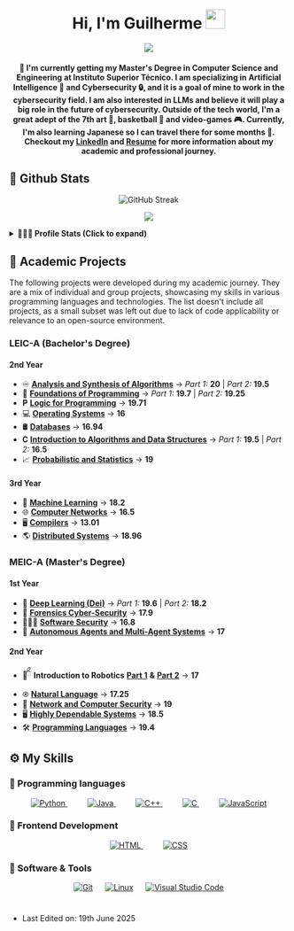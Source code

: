 <h1 align="center">
Hi, I'm Guilherme
<img src="https://media4.giphy.com/media/v1.Y2lkPTc5MGI3NjExOWhzM2d4MDdrdGx5dTh4MDh4M3FwOThqMzgya2hyNGEzam9zZXZlOCZlcD12MV9pbnRlcm5hbF9naWZfYnlfaWQmY3Q9Zw/QxHQ4BtLeEGBlWIFTs/giphy.gif" width="35">
</h1>

<p align="center">
  <a href="https://fenix.tecnico.ulisboa.pt/cursos/meic-a/curriculo"><img src="https://readme-typing-svg.herokuapp.com?lines=Computer+Science+and+Engineering;@+Instituto+Superior+Técnico;Cybersecurity+and+AI&font=rubik&center=true&vCenter=false&multiline=true&duration=1500&color=00f000&height=80&repeat=false"></a>
</p>

<h4 align="center">
👋 I'm currently getting my Master's Degree in Computer Science and Engineering at Instituto Superior Técnico. I am specializing in Artificial Intelligence 🤖 and Cybersecurity 🔒, and it is a goal of mine to work in the cybersecurity field. I am also interested in LLMs and believe it will play a big role in the future of cybersecurity.
Outside of the tech world, I'm a great adept of the 7th art 🎥, basketball 🏀 and video-games 🎮.
Currently, I'm also learning Japanese so I can travel there for some months 🛬.
Checkout my <a href="https://www.linkedin.com/in/guilherme-leit%C3%A3o-47bb27192/">LinkedIn</a> and <a href="https://guilhermeleitao2002.github.io/guilhermeleitao2002/CV.pdf">Resume</a> for more information about my academic and professional journey.
</h4>

## 🌱 Github Stats

<p align="center">
  <a><img src="https://github-readme-streak-stats.herokuapp.com?user=guilhermeleitao2002&theme=tokyonight&hide_border=false&mode=weekly" alt="GitHub Streak" /></a>
</p>

<p align="center">
  <image src="https://github-readme-stats.vercel.app/api/top-langs/?username=guilhermeleitao2002&theme=github_dark&count_private=true&hide=Roff,HTML,Jupyter+Notebook,Prolog"/>
</p>

<details> 
  <summary><b>👨🏻‍💻 Profile Stats (Click to expand)</b></summary>
    <p align="center">
    <img src="https://komarev.com/ghpvc/?username=guilhermeleitao2002&label=Profile%20views&color=0e25d1&style=for-the-badge"/>
    </p>
    <p align="center">
      <picture>
        <source
          srcset="https://github-readme-stats.vercel.app/api?username=guilhermeleitao2002&show_icons=true&theme=chartreuse-dark"
          media="(prefers-color-scheme: dark)"
        />
        <source
          srcset="https://github-readme-stats.vercel.app/api?username=guilhermeleitao2002&show_icons=true"
          media="(prefers-color-scheme: light), (prefers-color-scheme: no-preference)"
        />
        <img src="https://github-readme-stats.vercel.app/api?username=guilhermeleitao2002&show_icons=true" />
      </picture>
    </p>
</details>

## 📖 Academic Projects

The following projects were developed during my academic journey. They are a mix of individual and group projects, showcasing my skills in various programming languages and technologies. The list doesn't include all projects, as a small subset was left out due to lack of code applicability or relevance to an open-source environment.

### LEIC-A (Bachelor's Degree)

#### 2nd Year

- ♾️ [**Analysis and Synthesis of Algorithms**](https://github.com/guilhermeleitao2002/Algorithms-Project) -> *Part 1:* **20** | *Part 2:* **19.5**
- 🐍 [**Foundations of Programming**](https://github.com/guilhermeleitao2002/BuggyDB-Meadow-Project) -> *Part 1:* **19.7** | *Part 2:* **19.25**
- 𝐏 [**Logic for Programming**](https://github.com/guilhermeleitao2002/Hashi-Puzzle-Project) -> **19.71**
- 💻 [**Operating Systems**](https://github.com/guilhermeleitao2002/OS-Project) -> **16**
- 🛢 [**Databases**](https://github.com/guilhermeleitao2002/DB-Project) -> **16.94**
- 𝐂 [**Introduction to Algorithms and Data Structures**](https://github.com/guilhermeleitao2002/Airport-Simulator) -> *Part 1:* **19.5** | *Part 2:* **16.5**
- 📈 [**Probabilistic and Statistics**](https://github.com/guilhermeleitao2002/Statistics-Project) -> **19**

#### 3rd Year

- 🧠 [**Machine Learning**](https://github.com/guilhermeleitao2002/ML-Project) -> **18.2**
- 🌐 [**Computer Networks**](https://github.com/guilhermeleitao2002/Hangman-Game) -> **16.5**
- 🖥 [**Compilers**](https://github.com/guilhermeleitao2002/MML-Compiler) -> **13.01**
- 🌎 [**Distributed Systems**](https://github.com/guilhermeleitao2002/Distributed-Systems) -> **18.96**

### MEIC-A (Master's Degree)

#### 1st Year

- 🤖 [**Deep Learning (Dei)**](https://github.com/guilhermeleitao2002/Deep-Learning-Project) -> *Part 1:* **19.6** | *Part 2:* **18.2**
- 🔎 [**Forensics Cyber-Security**](https://github.com/guilhermeleitao2002/Forensics-Project) -> **17.9**
- 👨🏼‍💻 [**Software Security**](https://github.com/guilhermeleitao2002/Vulnerability-Tool-Scanner) -> **16.8**
- 👾 [**Autonomous Agents and Multi-Agent Systems**](https://github.com/guilhermeleitao2002/Game-of-Sueca-Engine) -> **17**

#### 2nd Year

- 🤖ིྀ **Introduction to Robotics** [**Part 1**](https://github.com/guilhermeleitao2002/IRobo) **&** [**Part 2**](https://github.com/guilhermeleitao2002/IRobo-rrt_planner) -> **17**
- ֎ [**Natural Language**](https://github.com/guilhermeleitao2002/Movie-Genre-Prediction) -> **17.25**
- 🔐 [**Network and Computer Security**](https://github.com/guilhermeleitao2002/Network-Security-Project) -> **19**
- 🖥️ [**Highly Dependable Systems**](https://github.com/guilhermeleitao2002/DepBlockchain) -> **18.5**
- 🛠️ [**Programming Languages**](https://github.com/guilhermeleitao2002/LX-Interpreter) -> **19.4**

## ⚙️ My Skills

### 📎 Programming languages

<p align="center">
  <a href="https://www.python.org" target="_blank">
    <img alt="Python" src="https://img.shields.io/badge/Python%20-%2314354C.svg?logo=python&logoColor=white">
  </a>
  &emsp;
  &emsp;
    <a href="https://www.java.com" target="_blank"> 
        <img alt="Java" src="https://img.shields.io/badge/Java%20-%23ED8B00.svg?logo=java&logoColor=white">
    </a>
  &emsp;
  &emsp;
    <a href="https://isocpp.org/" target="_blank"> 
        <img alt="C++" src="https://img.shields.io/badge/C%2B%2B%20-%2300599C.svg?logo=c%2B%2B&logoColor=white">
    </a>
    &emsp;
    &emsp;
  <a href="https://www.cprogramming.com/" target="_blank"> 
    <img alt="C" src="https://img.shields.io/badge/C%20-%232370ED.svg?logo=c&logoColor=white">
  </a>
  &emsp;
  &emsp;
  <a href="https://developer.mozilla.org/en-US/docs/Web/JavaScript" target="_blank"> 
     <img alt="JavaScript" src="https://img.shields.io/badge/JavaScript%20-%23F7DF1E.svg?logo=javascript&logoColor=black">
  </a>
</p>

### 📎 Frontend Development
<p align="center"> 
    <a href="https://www.w3.org/html/" target="_blank">
        <img alt="HTML" src="https://img.shields.io/badge/HTML%20-%23E34F26.svg?logo=html5&logoColor=white">
    </a>
  &emsp;
  &emsp;
  <a href="https://www.w3schools.com/css/" target="_blank">
    <img alt="CSS" src="https://img.shields.io/badge/CSS%20-%231572B6.svg?logo=css3&logoColor=white">
  </a> 
</p>

### 📎 Software & Tools

<p align="center">
    <a href="#"><img alt="Git" src="https://img.shields.io/badge/Git%20-%23F05033.svg?logo=git&logoColor=white"></a>
  &emsp;
    <a href="#"><img alt="Linux" src="https://img.shields.io/badge/Linux-FCC624?style=flat&logo=linux&logoColor=black"></a>
  &emsp;
    <a href="#"><img alt="Visual Studio Code" src="https://img.shields.io/badge/Visual%20Studio%20Code-0078d7.svg?logo=visual-studio-code&logoColor=white"></a>
</p>

#

 - Last Edited on: 19th June 2025
